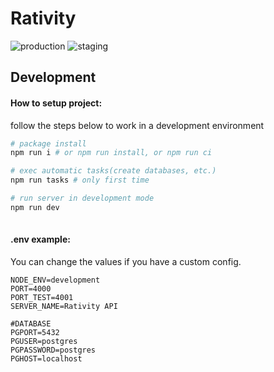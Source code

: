 # Rativity  

![production](https://github.com/MarcoPoggi/rativity-api/actions/workflows/production.yml/badge.svg?event=push)
![staging](https://github.com/MarcoPoggi/rativity-api/actions/workflows/staging.yml/badge.svg?event=push)

## Development  
#### How to setup project:  
follow the steps below to work in a development environment
```bash
# package install
npm run i # or npm run install, or npm run ci

# exec automatic tasks(create databases, etc.)
npm run tasks # only first time

# run server in development mode
npm run dev
  
```

#### .env example:  
You can change the values if you have a custom config.

```env
NODE_ENV=development
PORT=4000
PORT_TEST=4001
SERVER_NAME=Rativity API

#DATABASE
PGPORT=5432
PGUSER=postgres
PGPASSWORD=postgres
PGHOST=localhost
```
